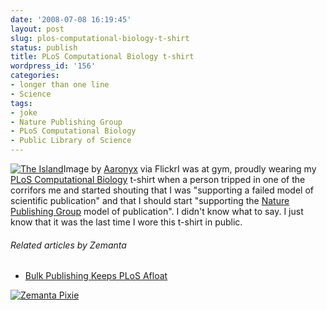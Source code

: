 ```yaml
---
date: '2008-07-08 16:19:45'
layout: post
slug: plos-computational-biology-t-shirt
status: publish
title: PLoS Computational Biology t-shirt
wordpress_id: '156'
categories:
- longer than one line
- Science
tags:
- joke
- Nature Publishing Group
- PLoS Computational Biology
- Public Library of Science
---
```


[![The Island](http://farm4.static.flickr.com/3024/2650908386_c180e7d745_m.jpg)](http://www.flickr.com/photos/13172875@N08/2650908386/)Image by [Aaronyx](http://www.flickr.com/photos/13172875@N08/2650908386/) via FlickrI was at gym, proudly wearing my [PLoS Computational Biology](http://compbiol.plosjournals.org/) t-shirt when a person tripped in one of the corrifors me and started shouting that I was "supporting a failed model of scientific publication" and that I should start "supporting the [Nature Publishing Group](http://www.nature.com/npg) model of publication". I didn't know what to say. I just know that it was the last time I wore this t-shirt in public.

###### Related articles by Zemanta

  * [Bulk Publishing Keeps PLoS Afloat](http://scholarlykitchen.sspnet.org/2008/07/07/bulk-publishing-keeps-plos-afloat/)

[![Zemanta Pixie](http://img.zemanta.com/reblog_e.png?x-id=a02f51b3-aef1-4540-bbbb-8971861a2fa3)](http://reblog.zemanta.com/zemified/a02f51b3-aef1-4540-bbbb-8971861a2fa3/)
